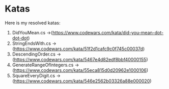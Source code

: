 # Katas
Here is my resolved katas: 
 1. DidYouMean.cs ->(https://www.codewars.com/kata/did-you-mean-dot-dot-dot)
 2. StringEndsWith.cs -> (https://www.codewars.com/kata/51f2d1cafc9c0f745c00037d)
 3. DescendingOrder.cs -> (https://www.codewars.com/kata/5467e4d82edf8bbf40000155)
 4. GenerateRangeOfIntegers.cs -> (https://www.codewars.com/kata/55eca815d0d20962e1000106)
 5. SquareEveryDigit.cs -> (https://www.codewars.com/kata/546e2562b03326a88e000020)
